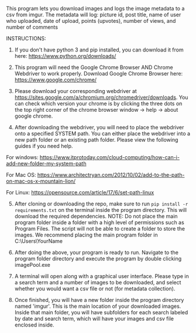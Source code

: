 This program lets you download images and logs the image metadata to a csv from imgur.
The metadata will log: picture id, post title, name of user who uploaded, date of upload, points (upvotes), number of views, and number of comments

INSTRUCTIONS:
1. If you don't have python 3 and pip installed, you can download it from here: https://www.python.org/downloads/

2. This program will need the Google Chrome Browser AND Chrome Webdriver to work properly. Download Google Chrome Browser here: https://www.google.com/chrome/

3. Please download your corresponding webdriver at https://sites.google.com/a/chromium.org/chromedriver/downloads. You can check which version your chrome is by clicking the three dots on the top right corner of the chrome browser window -> help -> about google chrome.

4. After downloading the webdriver, you will need to place the webdriver onto a specified SYSTEM path. You can either place the webdriver into a new path folder or an existing path folder.
Please view the following guides if you need help.

For windows: https://www.itprotoday.com/cloud-computing/how-can-i-add-new-folder-my-system-path

For Mac OS: https://www.architectryan.com/2012/10/02/add-to-the-path-on-mac-os-x-mountain-lion/

For Linux: https://opensource.com/article/17/6/set-path-linux

5. After cloning or downloading the repo, make sure to run `pip install -r requirements.txt` on the terminal inside the program directory. This will download the required dependencies. NOTE: Do not place the main program folder inside a folder with a high level of permissions such as Program Files. The script will not be able to create a folder to store the images. We recommend placing the main program folder in C:\Users\YourName

6. After doing the above, your program is ready to run. Navigate to the program folder directory and execute the program by double clicking imagePool.exe

7. A terminal will open along with a graphical user interface. Please type in a search term and a number of images to be downloaded, and select whether you would want a csv file or not (for metadata collection).

8. Once finished, you will have a new folder inside the program directory named 'imgur'. This is the main location of your downloaded images. Inside that main folder, you will have subfolders for each search labeled by date and search term, which will have your images and csv file enclosed inside.
